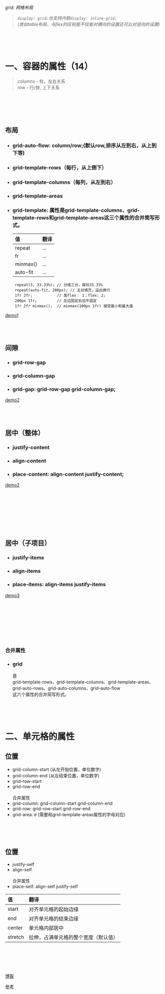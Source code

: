 ﻿<h6>

<br/><br/><br/>

grid: 网格布局

> ``display: grid;``也支持内联``display: inline-grid;`` <br/>  (类似table布局，与flex的区别是不仅能对横向的设置还可以对竖向的设置)
> 

<br/><br/><br/>

<h1>一、容器的属性（14）</h1>

> columns - 柱，左右关系<br/>row - 行/排, 上下关系

<br/><br/><br/><br/>

<h2>布局</h2>

 - <h3>grid-auto-flow: column/row;(默认row,排序从左到右，从上到下等)</h3>
 - <h3>grid-template-rows（每行，从上倒下）</h3>
 - <h3>grid-template-columns（每列，从左到右）</h3>
 - <h3>grid-template-areas</h3>
 - <h3>grid-template: 属性是grid-template-columns、grid-template-rows和grid-template-areas这三个属性的合并简写形式。</h3>

    |值|翻译|
    |:--|:--|
    |repeat|...|
    |fr|...|
    |minmax()|...|
    |auto-fit|...|
    
   ```
    repeat(3, 33.33%); // 分成三分，每份33.33%
    repeat(auto-fit, 200px); // 主动填充，溢出换行
    1fr 2fr;           // 类flex： 1；flex: 2;
    200px 1fr;         // 左边固定右边不固定
    1fr 2fr minmax();  // minmax(100px 1fr) 接受最小和最大值
   ```

[demo1](./demo/display-grid1.html)<br/><br/><br/><br/>

<h2>间隙</h2>

 - <h3>grid-row-gap</h3>
 - <h3>grid-column-gap</h3>
 - <h3>grid-gap: grid-row-gap grid-column-gap;</h3>

[demo2](./demo/display-grid2.html)<br/><br/><br/><br/>

<h2>居中（整体）</h2>

 - <h3>justify-content</h3>
 - <h3>align-content</h3>
 - <h3>place-content: align-content justify-content;</h3>

[demo2](./demo/display-grid2.html)<br/><br/><br/><br/>


<br/><br/><br/><br/>

<h2>居中（子项目）</h2>

- <h3>justify-items</h3>
- <h3>align-items</h3>
- <h3>place-items: align-items justify-items</h3>

[demo3](./demo/display-grid3.html)<br/><br/><br/><br/>

<br/><br/><br/><br/>
<h3>合并属性</h3>

- <h3>grid</h3>是<br/>grid-template-rows、grid-template-columns、grid-template-areas、 <br/>grid-auto-rows、grid-auto-columns、grid-auto-flow<br/>这六个属性的合并简写形式。


<br/><br/><br/>
<h1>二、单元格的属性</h1>

<h2>位置</h2>

- grid-column-start (从左开始位置，单位数字)
- grid-column-end (从左结束位置，单位数字)
- grid-row-start
- grid-row-end
<br/><br/>合并属性<br/>
- grid-column: grid-column-start grid-column-end
- grid-row: grid-row-start grid-row-end
- grid-area: e (需要和grid-template-areas属性的字母对应)

<br/><br/><br/>


<h2>位置</h2>

- justify-self
- align-self
<br/><br/>合并属性<br/>
- place-self: align-self justify-self

|值|翻译|
|:--|:--|
|start|对齐单元格的起始边缘|
|end|对齐单元格的结束边缘|
|center|单元格内部居中|
|stretch|拉伸，占满单元格的整个宽度（默认值）|

<br/><br/><br/><br/>


[博客](https://www.cnblogs.com/lgyong/p/13293059.html)

[参考](https://www.ruanyifeng.com/blog/2019/03/grid-layout-tutorial.html)
</h6>